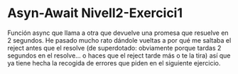 # Asyn-Await Nivell2-Exercici1

Función async que llama a otra que devuelve una promesa que resuelve en 2 segundos. He pasado mucho rato dándole vueltas a por qué me saltaba el reject antes que el resolve (de superdotado: obviamente porque tardas 2 segundos en el resolve... o haces que el reject tarde más o te la tira) así que ya tiene hecha la recogida de errores que piden en el siguiente ejercicio.
